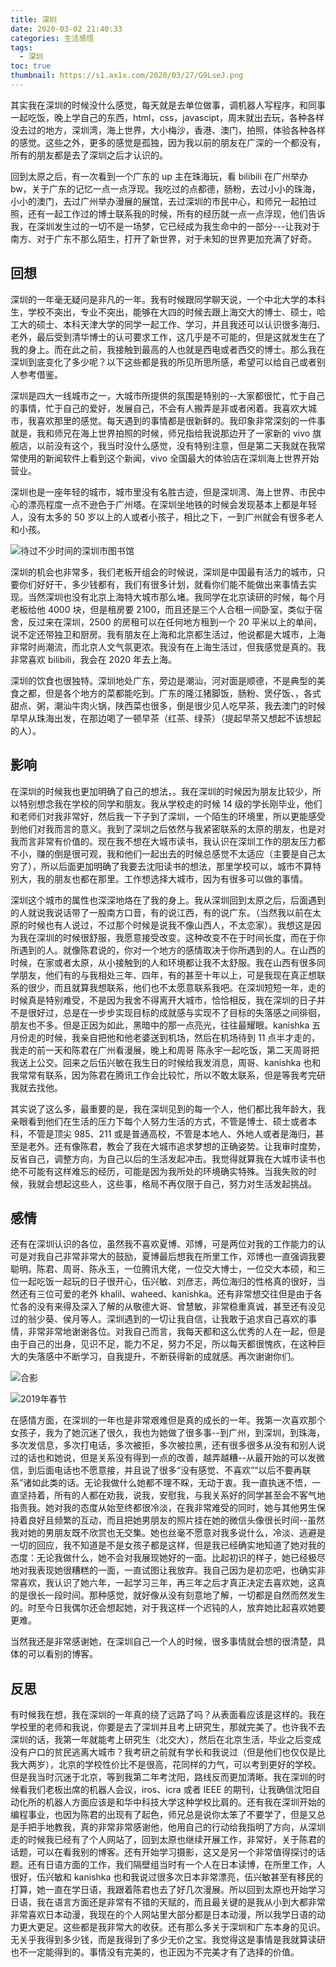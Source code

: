 ```yaml
---
title: 深圳
date: 2020-03-02 21:40:33
categories: 生活感悟
tags:
  - 深圳
toc: true
thumbnail: https://s1.ax1x.com/2020/03/27/G9LseJ.png
---
```


其实我在深圳的时候没什么感觉，每天就是去单位做事，调机器人写程序，和同事一起吃饭，晚上学自己的东西，html，css，javascipt，周末就出去玩，各种各样没去过的地方，深圳湾，海上世界，大小梅沙，香港、澳门，拍照，体验各种各样的感觉。这些之外，更多的感觉是孤独，因为我以前的朋友在广深的一个都没有，所有的朋友都是去了深圳之后才认识的。

回到太原之后，有一次看到一个广东的 up 主在珠海玩，看 bilibili 在广州举办 bw，关于广东的记忆一点一点浮现。我吃过的点都德，肠粉，去过小小的珠海，小小的澳门，去过广州举办漫展的展馆，去过深圳的市民中心，和师兄一起拍过照，还有一起工作过的博士联系我的时候，所有的经历就一点一点浮现，他们告诉我，在深圳发生过的一切不是一场梦，它已经成为我生命中的一部分---让我对于南方、对于广东不那么陌生，打开了新世界，对于未知的世界更加充满了好奇。

<!--more-->

## 回想

深圳的一年毫无疑问是非凡的一年。我有时候跟同学聊天说，一个中北大学的本科生，学校不突出，专业不突出，能够在大四的时候去跟上海交大的博士、硕士，哈工大的硕士、本科天津大学的同学一起工作、学习，并且我还可以认识很多海归、老外，最后受到清华博士的认可要求工作，这几乎是不可能的，但是这就发生在了我的身上。而在此之前，我接触到最高的人也就是西电或者西交的博士。那么我在深圳到底变化了多少呢？以下这些都是我的所见所思所感，希望可以给自己或者别人参考借鉴。

深圳是四大一线城市之一，大城市所提供的氛围是特别的--大家都很忙，忙于自己的事情，忙于自己的爱好，发展自己，不会有人搬弄是非或者闲着。我喜欢大城市，我喜欢那里的感觉。每天遇到的事情都是很新鲜的。我印象非常深刻的一件事就是，我和师兄在海上世界拍照的时候，师兄指给我说那边开了一家新的 vivo 旗舰店，以前没有这个，我当时没什么感觉，没有特别注意，但是第二天我就在我常常使用的新闻软件上看到这个新闻，vivo 全国最大的体验店在深圳海上世界开始营业。

深圳也是一座年轻的城市，城市里没有名胜古迹，但是深圳湾、海上世界、市民中心的漂亮程度一点不逊色于广州塔。在深圳坐地铁的时候会发现基本上都是年轻人，没有太多的 50 岁以上的人或者小孩子，相比之下，一到广州就会有很多老人和小孩。

![待过不少时间的深圳市图书馆](https://q6mb9zdoi.bkt.clouddn.com/UTlib.png)

深圳的机会也非常多，我们老板开组会的时候说，深圳是中国最有活力的城市，只要你们好好干，多少钱都有，我们有很多计划，就看你们能不能做出来事情去实现。当然深圳也没有北京上海特大城市那么堵。我同学在北京读研的时候，每个月老板给他 4000 块，但是租房要 2100，而且还是三个人合租一间卧室，类似于宿舍，反过来在深圳，2500 的房租可以在任何地方租到一个 20 平米以上的单间，说不定还带独卫和厨房。我有朋友在上海和北京都生活过，他说都是大城市，上海非常时尚潮流，而北京人文气氛更浓。我没有在上海生活过，但我感觉是真的。我非常喜欢 bilibili，我会在 2020 年去上海。

深圳的饮食也很独特。深圳地处广东，旁边是潮汕，河对面是顺德，不是典型的美食之都，但是各个地方的菜都能吃到。广东的隆江猪脚饭，肠粉、煲仔饭、，各式甜点、粥，潮汕牛肉火锅，陕西菜也很多，倒是很少见人吃早茶，我去澳门的时候早早从珠海出发，在那边喝了一顿早茶（红茶、绿茶）（提起早茶又想起不该想起的人）。

## 影响

在深圳的时候我也更加明确了自己的想法，。我在深圳的时候因为朋友比较少，所以特别想念我在学校的同学和朋友。我从学校走的时候 14 级的学长刚毕业，他们和老师们对我非常好，然后我一下子到了深圳，一个陌生的环境里，所以更能感受到他们对我而言的意义。我到了深圳之后依然与我紧密联系的太原的朋友，也是对我而言非常有价值的。现在我不想在大城市读书，我认识在深圳工作的朋友压力都不小，赚的倒是很可观，我和他们一起出去的时候总感觉不太适应（主要是自己太穷了），所以后面更加明确了我要去沈阳读书的想法，那里学校可以，城市不算特别大，我的朋友也都在那里。工作想选择大城市，因为有很多可以做的事情。

深圳这个城市的属性也深深地烙在了我的身上。我从深圳回到太原之后，后面遇到的人就说我说话带了一股南方口音，有的说江西，有的说广东。（当然我以前在太原的时候也有人说过，不过那个时候是说我不像山西人，不太恋家）。我想这是因为我在深圳的时候很舒服，我愿意接受改变。这种改变不在于时间长度，而在于你所遇到的人。就像陈君说的，你对一个地方的感情取决于你所遇到的人。在山西的时候，在家或者太原，从小接触到的人和环境都让我不太舒服。我在山西有很多同学朋友，他们有的与我相处三年、四年，有的甚至十年以上，可是我现在真正想联系的很少，而且就算我想联系，他们也不太愿意联系我吧。在深圳短短一年，走的时候真是特别难受，不是因为我舍不得离开大城市，恰恰相反，我在深圳的日子并不是很好过，总是在一步步实现目标的成就感与实现不了目标的失落感之间徘徊，朋友也不多。但是正因为如此，黑暗中的那一点亮光，往往最耀眼。kanishka 五月份走的时候，我亲自把他和他老婆送到机场，然后在机场待到 11 点半才走的，我走的前一天和陈君在广州看漫展，晚上和周哥 陈永宇一起吃饭，第二天周哥把我送上公交。回来之后伍兴敏在我生日的时候给我发消息，周哥、kanishka 也和我常常有联系，因为陈君在腾讯工作会比较忙，所以不敢太联系，但是等我考完研我就去找他。

其实说了这么多，最重要的是，我在深圳见到的每一个人，他们都比我年龄大，我亲眼看到他们在生活的压力下每个人努力生活的方式，不管是博士、硕士或者本科，不管是顶尖 985、211 或是普通高校，不管是本地人、外地人或者是海归，甚至是老外。还有像陈君，教会了我在大城市追求梦想的正确姿势。让我审时度势，反省自己，调整方向，为自己以后的生活发起冲击。我觉得就算我在大城市读书也绝不可能有这样难忘的经历，可能是因为我所处的环境确实特殊。当我失败的时候，我就会想起这些人，这些事，格局不再仅限于自己，努力对生活发起挑战。

## 感情

还有在深圳认识的各位，虽然我不喜欢夏博、邓博，可是两位对我的工作能力的认可是对我自己非常非常大的鼓励，夏博最后想我在所里工作，邓博也一直强调我要聪明。陈君、周哥、陈永玉，一位腾讯大佬，一位交大博士，一位交大本硕，和三位一起吃饭一起玩的日子很开心，伍兴敏、刘彦志，两位海归的性格真的很好，当然还有三位可爱的老外 khalil、waheed、kanishka。还有非常想交往但是由于各忙各的没有来得及深入了解的从敬德大哥、曾慧敏，非常稳重真诚，甚至还有没见过的翁少葵、侯月等人。深圳遇到的一切让我自信，让我敢于追求自己喜欢的事情，非常非常地谢谢各位。对我自己而言，我每天都和这么优秀的人在一起，但是由于自己的出身，见识不足，能力不足，努力不足，所以每天都很愧疚，在这种巨大的失落感中不断学习，自我提升，不断获得新的成就感。再次谢谢你们。

![合影](https://q6mb9zdoi.bkt.clouddn.com/group.png)

![2019年春节](https://q6mb9zdoi.bkt.clouddn.com/1.png)

在感情方面，在深圳的一年也是非常艰难但是真的成长的一年。我第一次喜欢那个女孩子，我为了她沉迷了很久，我也为她做了很多事--到广州，到深圳，到珠海，多次发信息，多次打电话，多次被拒，多次被拉黑，还有很多很多从没有和别人说过的话也和她说，但是关系没有得到一点的改善，越弄越糟--从最开始的可以发微信，到后面电话也不愿意接，并且说了很多“没有感觉、不喜欢”“以后不要再联系”诸如此类的话。无论我做什么她都不理不睬，无动于衷。我一直执迷不悟，一直坚持着，所有的人都在劝我，说我，安慰我，与我关系好的同学甚至会不客气地指责我。她对我的态度从始至终都很冷淡，在我非常难受的同时，她与其他男生保持着良好且频繁的互动，而且把她男朋友的照片挂在她的微信头像很长时间--虽然我对她的男朋友既不欣赏也无交集。她也丝毫不愿意对我多说什么，冷淡、逃避是一切的回应，我不知道是不是女孩子都是这样，但是我已经确实地知道了她对我的态度：无论我做什么，她不会对我展现她好的一面。比起初识的样子，她已经极尽地对我表现她很糟糕的一面，一直试图让我放弃。我自己因为是初恋吧，也确实非常喜欢，我认识了她六年，一起学习三年，再三年之后才真正决定去喜欢她，这真的是很长一段时间。那种感觉，就好像从没有刻意地了解，一切都是自然而然发生的。时至今日我偶尔还会想起她，对于我这样一个迟钝的人，放弃她比起喜欢她要更难。

当然我还是非常感谢她，在深圳自己一个人的时候，很多事情就会想的很清楚，具体的可以看别的博客。

## 反思

有时候我在想，我在深圳的一年真的绕了远路了吗？从表面看应该是这样的。我在学校里的老师和我说，你要是去了深圳并且考上研究生，那就完美了。也许我不去深圳的话，我第一年就能考上研究生（北交大），然后在北京生活，毕业之后变成没有户口的贫民逃离大城市？我考研之前就有学长和我说过（但是他们也仅仅是比我大两岁），北京的学校性价比不是很高，花同样的力气，可以考到更好的学校。但是我当时沉迷于北京，等到我第二年考沈阳，路线反而更加清晰。我在深圳的时候看我们老板出席的机器人会议，iros、icra 或者 IEEE 的期刊，让我确信沈阳自动化所的机器人方面应该是和华中科技大学这种学校比肩的。还有我在深圳开始的编程事业，也因为陈君的出现有了起色，师兄总是说你太笨了不要学了，但是又总是手把手地教我，真的非常非常感谢他，他用自己的行动给我指明了方向，从深圳走的时候我已经有了个人网站了，回到太原也继续开展工作，非常好，关于陈君的话题，可以在看我别的博客。还有开始学习摄影，这又是另一个非常值得探讨的话题。还有日语方面的工作，我们隔壁组当时有一个人在日本读博，在所里工作，人很好，伍兴敏和 kanishka 也和我说过很多次日本非常漂亮，伍兴敏甚至有移民的打算，她一直在学日语，我跟着陈君也去了好几次漫展。所以回到太原也开始学习日语，我在语言方面还是非常有不错的天赋的，而且最关键的是我从小到大都非常非常喜欢日本动漫，我现在的个人网站里大部分都是日本动漫，所以我学日语的动力更大更足。这些都是我非常大的收获。还有那么多关于深圳和广东本身的见识。无关乎我得到多少钱，而是我得到了多少无价之宝。我觉得这是事情是我就算读研也不一定能得到的。事情没有完美的，也正因为不完美才有了选择的价值。
